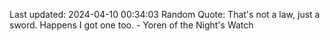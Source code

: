 Last updated: 2024-04-10 00:34:03
Random Quote: That's not a law, just a sword.  Happens I got one too.  -  Yoren of the Night's Watch